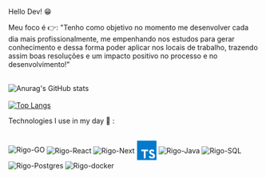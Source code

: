 Hello Dev! 😁 

Meu foco é 👉: "Tenho como objetivo no momento me desenvolver cada dia mais
profissionalmente, me empenhando nos estudos para gerar
conhecimento e dessa forma poder aplicar nos locais de trabalho,
trazendo assim boas resoluções e um impacto positivo no processo e no
desenvolvimento!" <br>
<br>



![Anurag's GitHub stats](https://github-readme-stats.vercel.app/api?username=Gabriel-Rigonato&show_icons=true&theme=dark&count_private=true&line_height=27)<br><br>
[![Top Langs](https://github-readme-stats.vercel.app/api/top-langs/?username=Gabriel-Rigonato&layout=compact&show_icons=true&theme=dark&count_private=true&line_height=27)](https://github.com/Gabriel-Rigonato/github-readme-stats)

Technologies I use in my day 👾 : 

<div style="display: inline_block"><br>

 <img aling="center" alt="Rigo-GO" height="40" width="40" src="https://cdn.jsdelivr.net/gh/devicons/devicon/icons/go/go-original-wordmark.svg" />
  <img  align="center" alt="Rigo-React" height="40" width="40" src="https://cdn.jsdelivr.net/gh/devicons/devicon/icons/react/react-original.svg" />
  <img  align="center" alt="Rigo-Next" height="40" width="40" src="https://cdn.jsdelivr.net/gh/devicons/devicon/icons/nextjs/nextjs-original-wordmark.svg" />
  <img align="center" alt="Rigo-Ts" height="40" width="40" src="https://raw.githubusercontent.com/devicons/devicon/master/icons/typescript/typescript-plain.svg">
  <img align="center" alt="Rigo-Java" height="40" width="40" src="https://cdn.jsdelivr.net/gh/devicons/devicon/icons/java/java-original.svg" />
  <img  align="center" alt="Rigo-SQL" height="40" width="40" src="https://cdn.jsdelivr.net/gh/devicons/devicon/icons/mysql/mysql-original.svg" />
  <img  align="center" alt="Rigo-Postgres" height="40" width="40" src="https://cdn.jsdelivr.net/gh/devicons/devicon/icons/postgresql/postgresql-original.svg" />
  <img  align="center" alt="Rigo-docker" height="40" width="40" src="https://www.svgrepo.com/download/303231/docker-logo.svg" /> 
          
</div>



